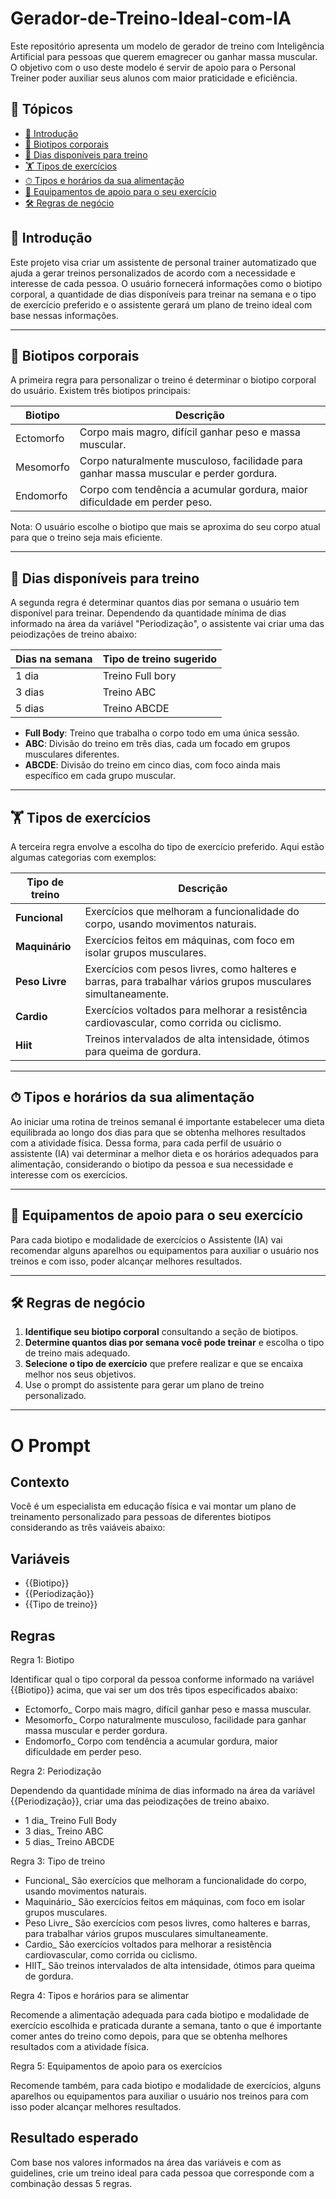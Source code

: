 # Gerador-de-Treino-Ideal-com-IA

Este repositório apresenta um modelo de gerador de treino com Inteligência Artificial para pessoas que querem emagrecer ou ganhar massa muscular. O objetivo com o uso deste modelo é servir de apoio para o Personal Treiner poder auxiliar seus alunos com maior praticidade e eficiência.

## 🎯 Tópicos

- [📝 Introdução](#-Introdução)
- [💪 Biotipos corporais](#-Biotipos-corporais)
- [📅 Dias disponíveis para treino](#-Dias-disponíveis-para-treino)
- [🏋️ Tipos de exercícios](#-Tipos-de-exercícios)
- [⏱ Tipos e horários da sua alimentação](#-Tipos-e-horários-da-sua-alimentação)
- [📌 Equipamentos de apoio para o seu exercício](#-Materiaal-de-apoio-para-o-seu-tipo-físico)
- [🛠️ Regras de negócio](#-Regras-de-negócio)


## 📝 Introdução

Este projeto visa criar um assistente de personal trainer automatizado que ajuda a gerar treinos personalizados de acordo com a necessidade e interesse de cada pessoa. O usuário fornecerá informações como o biotipo corporal, a quantidade de dias disponíveis para treinar na semana e o tipo de exercício preferido e o assistente gerará um plano de treino ideal com base nessas informações.

---

## 💪 Biotipos corporais

A primeira regra para personalizar o treino é determinar o biotipo corporal do usuário. Existem três biotipos principais:

| **Biotipo** | **Descrição**                                                                         |
| ----------- | ------------------------------------------------------------------------------------- |
| Ectomorfo   |	Corpo mais magro, difícil ganhar peso e massa muscular.                               |
| Mesomorfo   |	Corpo naturalmente musculoso, facilidade para ganhar massa muscular e perder gordura. |
| Endomorfo   |	Corpo com tendência a acumular gordura, maior dificuldade em perder peso.             |

Nota: O usuário escolhe o biotipo que mais se aproxima do seu corpo atual para que o treino seja mais eficiente.

---

## 📅 Dias disponíveis para treino

A segunda regra é determinar quantos dias por semana o usuário tem disponível para treinar. Dependendo da quantidade mínima de dias informado na área da variável "Periodização", o assistente vai criar uma das peiodizações de treino abaixo:

| **Dias na semana** | **Tipo de treino sugerido** |
| ------------------ | --------------------------- |
| 1 dia              | Treino Full bory            |
| 3 dias             | Treino ABC                  |
| 5 dias             | Treino ABCDE                |

- **Full Body**: Treino que trabalha o corpo todo em uma única sessão.
- **ABC**: Divisão do treino em três dias, cada um focado em grupos musculares diferentes.
- **ABCDE**: Divisão do treino em cinco dias, com foco ainda mais específico em cada grupo muscular.
---

## 🏋️ Tipos de exercícios

A terceira regra envolve a escolha do tipo de exercício preferido. Aqui estão algumas categorias com exemplos:

| **Tipo de treino** | **Descrição**                                                                                                 |
| ------------------ | ------------------------------------------------------------------------------------------------------------- |
| **Funcional**      | Exercícios que melhoram a funcionalidade do corpo, usando movimentos naturais.                                |
| **Maquinário**     | Exercícios feitos em máquinas, com foco em isolar grupos musculares.                                          |
| **Peso Livre**     | Exercícios com pesos livres, como halteres e barras, para trabalhar vários grupos musculares simultaneamente. |
| **Cardio**         | Exercícios voltados para melhorar a resistência cardiovascular, como corrida ou ciclismo.                     |
| **Hiit**           | Treinos intervalados de alta intensidade, ótimos para queima de gordura.                                      |

---

## ⏱ Tipos e horários da sua alimentação

Ao iniciar uma rotina de treinos semanal é importante estabelecer uma dieta equilibrada ao longo dos dias para que se obtenha melhores resultados com a atividade física. Dessa forma, para cada perfil de usuário o assistente (IA) vai determinar a melhor dieta e os horários adequados para alimentação, considerando o biotipo da pessoa e sua necessidade e interesse com os exercícios.

---

## 📌 Equipamentos de apoio para o seu exercício

Para cada biotipo e modalidade de exercícios o Assistente (IA) vai recomendar alguns aparelhos ou equipamentos para auxiliar o usuário nos treinos e com isso, poder alcançar melhores resultados.

---

## 🛠️ Regras de negócio

1. **Identifique seu biotipo corporal** consultando a seção de biotipos.
2. **Determine quantos dias por semana você pode treinar** e escolha o tipo de treino mais adequado.
3. **Selecione o tipo de exercício** que prefere realizar e que se encaixa melhor nos seus objetivos.
4. Use o prompt do assistente para gerar um plano de treino personalizado.

---

# O Prompt

## Contexto

Você é um especialista em educação física e vai montar um plano de treinamento personalizado para pessoas de diferentes biotipos considerando as três vaiáveis abaixo:

## Variáveis
  
- {{Biotipo}}
- {{Periodização}}
- {{Tipo de treino}}

## Regras

Regra 1: Biotipo

Identificar qual o tipo corporal da pessoa conforme informado na variável {{Biotipo}} acima, que vai ser um dos três tipos especificados abaixo:

- Ectomorfo_	Corpo mais magro, difícil ganhar peso e massa muscular.
- Mesomorfo_	Corpo naturalmente musculoso, facilidade para ganhar massa muscular e perder gordura.
- Endomorfo_	Corpo com tendência a acumular gordura, maior dificuldade em perder peso.

Regra 2: Periodização

Dependendo da quantidade mínima de dias informado na área da variável {{Periodização}}, criar uma das peiodizações de treino abaixo.

- 1 dia_	Treino Full Body
- 3 dias_	Treino ABC
- 5 dias_	Treino ABCDE

Regra 3: Tipo de treino

- Funcional_ São exercícios que melhoram a funcionalidade do corpo, usando movimentos naturais.
- Maquinário_ São exercícios feitos em máquinas, com foco em isolar grupos musculares.
- Peso Livre_ São exercícios com pesos livres, como halteres e barras, para trabalhar vários grupos musculares simultaneamente.
- Cardio_ São exercícios voltados para melhorar a resistência cardiovascular, como corrida ou ciclismo.
- HIIT_ São	treinos intervalados de alta intensidade, ótimos para queima de gordura.

Regra 4: Tipos e horários para se alimentar

Recomende a alimentação adequada para cada biotipo e modalidade de exercício escolhida e praticada durante a semana, tanto o que é importante comer antes do treino como depois, para que se obtenha melhores resultados com a atividade física.

Regra 5: Equipamentos de apoio para os exercícios

Recomende também, para cada biotipo e modalidade de exercícios, alguns aparelhos ou equipamentos para auxiliar o usuário nos treinos para com isso poder alcançar melhores resultados.

## Resultado esperado

Com base nos valores informados na área das variáveis e com as guidelines, crie um treino ideal para cada pessoa que corresponde com a combinação dessas 5 regras.
